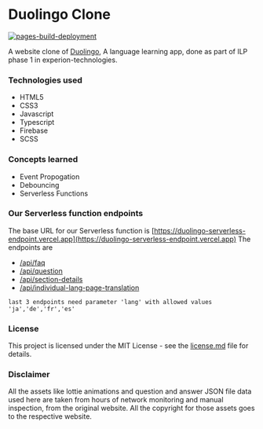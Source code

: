 # Duolingo Clone
[![pages-build-deployment](https://github.com/Nexus-Experion/duolingo-clone/actions/workflows/pages/pages-build-deployment/badge.svg?branch=duolingo-dev)](https://github.com/Nexus-Experion/duolingo-clone/actions/workflows/pages/pages-build-deployment)

A website clone of [Duolingo](https://duolingo.com), A language learning app, done as part of ILP phase 1 in experion-technologies.
### Technologies used
- HTML5
- CSS3
- Javascript
- Typescript
- Firebase
- SCSS

### Concepts learned
- Event Propogation
- Debouncing
- Serverless Functions

### Our Serverless function  endpoints
 The base URL for our Serverless function is [https://duolingo-serverless-endpoint.vercel.app](https://duolingo-serverless-endpoint.vercel.app)
The endpoints are 
- [/api/faq](https://duolingo-serverless-endpoint.vercel.app/api/faq) 
- [/api/question](https://duolingo-serverless-endpoint.vercel.app/api/question?lang=de)
- [/api/section-details](https://duolingo-serverless-endpoint.vercel.app/api/section-details?lang=de) 
- [/api/individual-lang-page-translation](https://duolingo-serverless-endpoint.vercel.app/api/individual-lang-page-translation?lang=de) 

`last 3 endpoints need parameter 'lang' with allowed values 'ja','de','fr','es' `

### License
This project is licensed under the MIT License - see the [license.md](./license.md) file for details.

### Disclaimer
All the assets like lottie animations and question and answer JSON file data used here are taken from hours of network monitoring and manual inspection, from the original website. All the copyright for those assets goes to the respective website.
